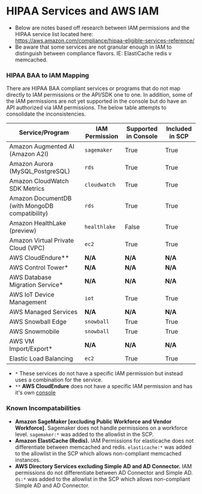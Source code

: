 # HIPAA Services and AWS IAM 

- Below are notes based off research between IAM permissions and the HIPAA service list located here: https://aws.amazon.com/compliance/hipaa-eligible-services-reference/
- Be aware that some services are not granular enough in IAM to distinguish between compliance flavors. IE: ElastiCache redis v memcached.

### HIPAA BAA to IAM Mapping

There are HIPAA BAA compliant services or programs that do not map directly to IAM permissions or the API/SDK one to one. In addition, some of the IAM permissions are not yet supported in the console but do have an API authorized via IAM permissions. The below table attempts to consolidate the inconsistencies.

| Service/Program | IAM Permission | Supported in Console | Included in SCP 
|-----------------|---------|----------------------|-------------|
| Amazon Augmented AI (Amazon A2I) | `sagemaker` | True | True |
| Amazon Aurora (MySQL,PostgreSQL) | `rds` | True | True |
| Amazon CloudWatch SDK Metrics | `cloudwatch` | True | True |
| Amazon DocumentDB (with MongoDB compatibility) | `rds` | True | True |
| Amazon HealthLake (preview) | `healthlake` | False | True
| Amazon Virtual Private Cloud (VPC) | `ec2` | True | True |
| AWS CloudEndure** |__N/A__ | __N/A__ | __N/A__ |
| AWS Control Tower* | __N/A__ | __N/A__ | __N/A__ |
| AWS Database Migration Service* | __N/A__ | __N/A__ | __N/A__ |
| AWS IoT Device Management | `iot` | True | True
| AWS Managed Services | __N/A__ | __N/A__ | __N/A__ |
| AWS Snowball Edge | `snowball` | True | True |
| AWS Snowmobile | `snowball` | True | True |
| AWS VM Import/Export* | __N/A__ | __N/A__ | __N/A__ |
| Elastic Load Balancing | `ec2` | True | True

- `*` These services do not have a specific IAM permission but instead uses a combination for the service.
- `**` __AWS CloudEndure__ does not have a specific IAM permission and has it's own [console](https://console.cloudendure.com/) 

### Known Incompatabilities

- __Amazon SageMaker [excluding Public Workforce and Vendor Workforce].__ Sagemaker does not handle permissions on a workforce level. `sagemaker:*` was added to the allowlist in the SCP.
- __Amazon ElastiCache (Redis).__ IAM Permissions for elasticache does not differentiate between memcached and redis. `elasticache:*` was added to the allowlist in the SCP which allows non-compliant memcached instances.
- __AWS Directory Services excluding Simple AD and AD Connector.__ IAM permissions do not differentiate between AD Connector and Simple AD. `ds:*` was added to the allowlist in the SCP which allows non-compliant Simple AD and AD Connector. 